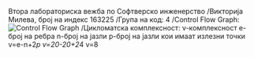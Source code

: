 Втора лабораториска вежба по Софтверско инженерство
/Викторија Милева, број на индекс 163225
/Група на код: 4
/Control Flow Graph:
![Control Flow Graph](C:\Users\Viktorija\Desktop)
/Цикломатска комплексност:
v-комплексност
е-број на ребра
n-број на јазли
p-број на јазли кои имаат излезни точки
v=e-n+2*p
v=20-20+2*4
v=8

